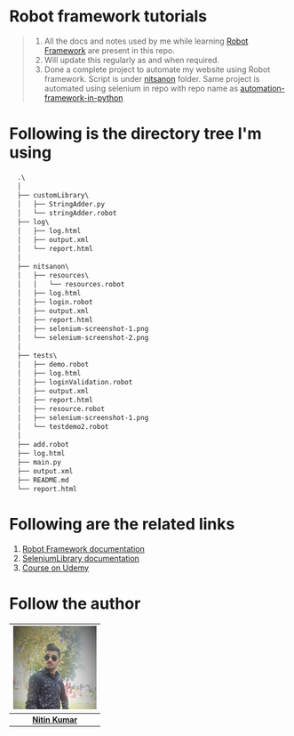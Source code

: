 # Robot framework tutorials

> 1. All the docs and notes used by me while learning [Robot Framework]() are present in this repo.  
> 2. Will update this regularly as and when required.  
> 3. Done a complete project to automate my website using Robot framework. Script is under [nitsanon](nitsanon) folder. Same project is automated using selenium in repo with repo name as [automation-framework-in-python](https://github.com/nitinkumar30/automation-framework-in-python/tree/main)

# Following is the directory tree I'm using

```
  .\  
  │  
  ├── customLibrary\ 
  │   ├── StringAdder.py  
  │   └── stringAdder.robot  
  ├── log\  
  │   ├── log.html  
  │   ├── output.xml  
  │   └── report.html  
  │  
  ├── nitsanon\  
  │   ├── resources\  
  │   │   └── resources.robot  
  │   ├── log.html  
  │   ├── login.robot  
  │   ├── output.xml  
  │   ├── report.html  
  │   ├── selenium-screenshot-1.png  
  │   └── selenium-screenshot-2.png  
  │  
  ├── tests\  
  │   ├── demo.robot  
  │   ├── log.html  
  │   ├── loginValidation.robot  
  │   ├── output.xml  
  │   ├── report.html  
  │   ├── resource.robot  
  │   ├── selenium-screenshot-1.png  
  │   └── testdemo2.robot  
  │  
  ├── add.robot  
  ├── log.html  
  ├── main.py  
  ├── output.xml  
  ├── README.md  
  └── report.html  
```


# Following are the related links

1. [Robot Framework documentation](https://robotframework.org/)
2. [SeleniumLibrary documentation](https://robotframework.org/SeleniumLibrary/SeleniumLibrary.html)
3. [Course on Udemy](udemy.com/course/robot-framework-with-python-selenium/learn/lecture/28555965)

# Follow the author

|                                                                                                                                                                                                         <a href="https://nitin-kr.onrender.com/"><img src="https://github.com/nitinkumar30/nitscv/blob/main/image/nitin-1.jpg" width="150px " height="150px" /></a>                                                                                                                                                                                                          |
|:----------------------------------------------------------------------------------------------------------------------------------------------------------------------------------------------------------------------------------------------------------------------------------------------------------------------------------------------------------------------------------------------------------------------------------------------------------------------------------------------------------------------------------------------------------------------------------:|
|                                                                                                                                                                                                                                                                 **[Nitin Kumar](https://nitinkumar30.netlify.app//)**   
